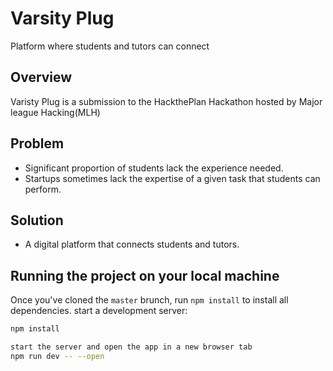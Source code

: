 # Varsity Plug

Platform where students and tutors can connect

## Overview
Varisty Plug is a submission to the HackthePlan Hackathon hosted by Major league Hacking(MLH)

## Problem
- Significant proportion of students lack the experience needed.
- Startups sometimes lack the expertise of a given task that students can perform.

## Solution
- A digital platform that connects students and tutors.

## Running the project on your local machine

Once you've cloned the `master` brunch, run `npm install` to install all dependencies.
start a development server:

```bash
npm install 

start the server and open the app in a new browser tab
npm run dev -- --open
```
